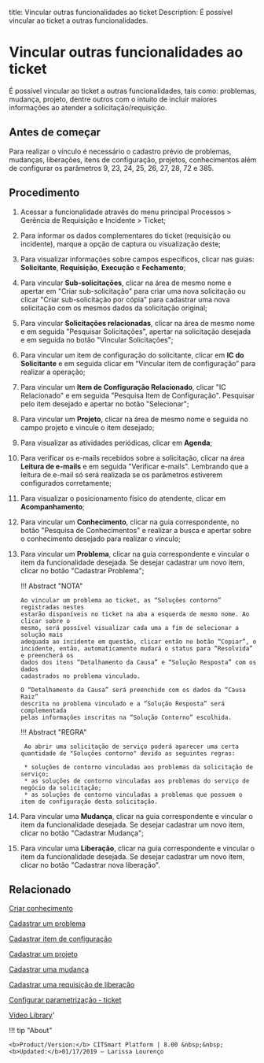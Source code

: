 title: Vincular outras funcionalidades ao ticket
Description: É possível vincular ao ticket a outras funcionalidades. 
# Vincular outras funcionalidades ao ticket
É possível vincular ao ticket a outras funcionalidades, tais como: problemas, mudança, projeto, dentre outros com o intuito de incluir maiores informações ao atender a solicitação/requisição.

Antes de começar
----------------

Para realizar o vínculo é necessário o cadastro prévio de problemas, mudanças,
liberações, itens de configuração, projetos, conhecimentos além de configurar os
parâmetros 9, 23, 24, 25, 26, 27, 28, 72 e 385.

Procedimento 
-------------

1.  Acessar a funcionalidade através do menu principal Processos \> Gerência de
    Requisição e Incidente \> Ticket;

2.  Para informar os dados complementares do ticket (requisição ou incidente),
    marque a opção de captura ou visualização deste;

3.  Para visualizar informações sobre campos específicos, clicar nas guias:
    **Solicitante**, **Requisição**, **Execução** e **Fechamento**;

4.  Para vincular **Sub-solicitações**, clicar na área de mesmo nome e apertar
    em "Criar sub-solicitação" para criar uma nova solicitação ou clicar "Criar
    sub-solicitação por cópia" para cadastrar uma nova solicitação com os mesmos
    dados da solicitação original;

5.  Para vincular **Solicitações relacionadas**, clicar na área de mesmo nome e
    em seguida "Pesquisar Solicitações", apertar na solicitação desejada e em
    seguida no botão "Vincular Solicitações";

6.  Para vincular um item de configuração do solicitante, clicar em **IC do
    Solicitante** e em seguida clicar em “Vincular item de configuração” para
    realizar a operação;

7.  Para vincular um **Item de Configuração Relacionado**, clicar "IC
    Relacionado" e em seguida "Pesquisa Item de Configuração". Pesquisar pelo
    item desejado e apertar no botão "Selecionar";

8.  Para vincular um **Projeto**, clicar na área de mesmo nome e seguida no
    campo projeto e vincule o item desejado;

9.  Para visualizar as atividades periódicas, clicar em **Agenda**;

10. Para verificar os e-mails recebidos sobre a solicitação, clicar na área
    **Leitura de e-mails** e em seguida "Verificar e-mails". Lembrando que a
    leitura de e-mail só será realizada se os parâmetros estiverem configurados
    corretamente;

11. Para visualizar o posicionamento físico do atendente, clicar em
    **Acompanhamento**;

12. Para vincular um **Conhecimento**, clicar na guia correspondente, no botão
    "Pesquisa de Conhecimentos" e realizar a busca e apertar sobre o
    conhecimento desejado para realizar o vínculo;

13. Para vincular um **Problema**, clicar na guia correspondente e vincular o
    item da funcionalidade desejada. Se desejar cadastrar um novo item, clicar
    no botão "Cadastrar Problema";

    !!! Abstract "NOTA"

        Ao vincular um problema ao ticket, as “Soluções contorno” registradas nestes
        estarão disponíveis no ticket na aba a esquerda de mesmo nome. Ao clicar sobre o
        mesmo, será possível visualizar cada uma a fim de selecionar a solução mais
        adequada ao incidente em questão, clicar então no botão “Copiar”, o
        incidente, então, automaticamente mudará o status para “Resolvida” e preencherá os
        dados dos itens “Detalhamento da Causa” e “Solução Resposta” com os dados
        cadastrados no problema vinculado.

        O “Detalhamento da Causa” será preenchido com os dados da “Causa Raiz”
        descrita no problema vinculado e a “Solução Resposta” será complementada
        pelas informações inscritas na “Solução Contorno” escolhida.
        
     !!! Abstract "REGRA"
     
         Ao abrir uma solicitação de serviço poderá aparecer uma certa quantidade de "Soluções contorno" devido as seguintes regras:
        
         * soluções de contorno vinculadas aos problemas da solicitação de serviço;
         * as soluções de contorno vinculadas aos problemas do serviço de negócio da solicitação;
         * as soluções de contorno vinculadas a problemas que possuem o item de configuração desta solicitação.


14. Para vincular uma **Mudança**, clicar na guia correspondente e vincular o
    item da funcionalidade desejada. Se desejar cadastrar um novo item, clicar
    no botão "Cadastrar Mudança";

15. Para vincular uma **Liberação**, clicar na guia correspondente e vincular o
    item da funcionalidade desejada. Se desejar cadastrar um novo item, clicar
    no botão "Cadastrar nova liberação".

Relacionado
-----------

[Criar conhecimento](/pt-br/citsmart-platform-8/processes/knowledge/use/create-knowledge.html)

[Cadastrar um problema](/pt-br/citsmart-platform-8/processes/problem/use/register-problem.html)

[Cadastrar item de configuração](/pt-br/citsmart-platform-8/processes/configuration/use/register-CI.html)

[Cadastrar um projeto](/pt-br/citsmart-platform-8/additional-features/project-management/project-management/use/register-project.html)

[Cadastrar uma mudança](/pt-br/citsmart-platform-8/processes/change/use/register-change.html)

[Cadastrar uma requisição de liberação](/pt-br/citsmart-platform-8/processes/release/use/register-release-request.html)

[Configurar parametrização - ticket](/pt-br/citsmart-platform-8/platform-administration/parameters-list/configure-parametrization-ticket.html)

<i class='fa fa-youtube-play  fa-2x' style='color:#97ce17;vertical-align: middle;'> </i> [Video Library](https://www.youtube.com/playlist?list=PLB5qK2uzf2ROn4Xs6UdH84Ujzta2iJ6Ei)'

!!! tip "About"

    <b>Product/Version:</b> CITSmart Platform | 8.00 &nbsp;&nbsp;
    <b>Updated:</b>01/17/2019 – Larissa Lourenço
